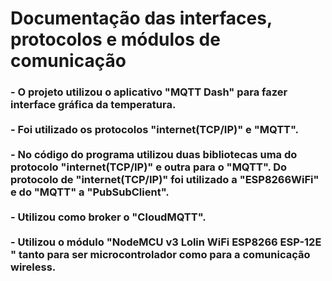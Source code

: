 # Documentação das interfaces, protocolos e módulos de comunicação

<h3>- O projeto utilizou o aplicativo "MQTT Dash" para fazer interface gráfica da temperatura. 
<br><br>
- Foi utilizado os protocolos "internet(TCP/IP)" e "MQTT".
<br><br>
 - No código do programa utilizou duas bibliotecas uma do protocolo "internet(TCP/IP)" e outra para o "MQTT". Do protocolo de "internet(TCP/IP)" foi utilizado a "ESP8266WiFi" e do "MQTT" a "PubSubClient".
<br><br>    
- Utilizou como broker o "CloudMQTT".  
<br><br>
- Utilizou o módulo "NodeMCU v3 Lolin WiFi ESP8266 ESP-12E " tanto para ser microcontrolador como para a comunicação wireless.
</h3>
